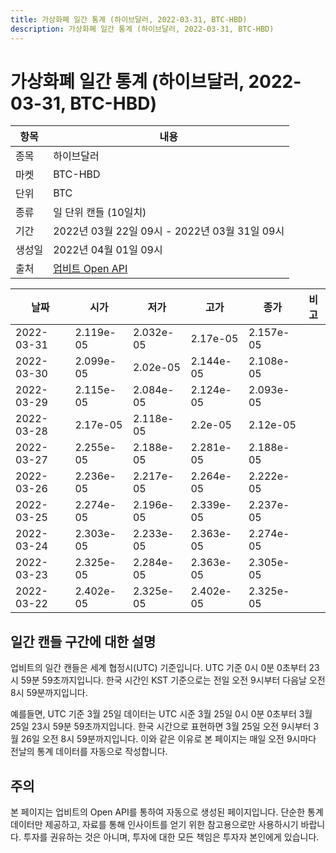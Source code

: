 ```yaml
---
title: 가상화폐 일간 통계 (하이브달러, 2022-03-31, BTC-HBD)
description: 가상화폐 일간 통계 (하이브달러, 2022-03-31, BTC-HBD)
---
```



가상화폐 일간 통계 (하이브달러, 2022-03-31, BTC-HBD)
===

|항목|내용|
|--|--|
|종목|하이브달러|
|마켓|BTC-HBD|
|단위|BTC|
|종류|일 단위 캔들 (10일치)|
|기간|2022년 03월 22일 09시 - 2022년 03월 31일 09시|
|생성일|2022년 04월 01일 09시|
|출처|[업비트 Open API](https://docs.upbit.com)|


|날짜|시가|저가|고가|종가|비고|
|--|--|--|--|--|--|
|2022-03-31|2.119e-05|2.032e-05|2.17e-05|2.157e-05|    |
|2022-03-30|2.099e-05|2.02e-05|2.144e-05|2.108e-05|    |
|2022-03-29|2.115e-05|2.084e-05|2.124e-05|2.093e-05|    |
|2022-03-28|2.17e-05|2.118e-05|2.2e-05|2.12e-05|    |
|2022-03-27|2.255e-05|2.188e-05|2.281e-05|2.188e-05|    |
|2022-03-26|2.236e-05|2.217e-05|2.264e-05|2.222e-05|    |
|2022-03-25|2.274e-05|2.196e-05|2.339e-05|2.237e-05|    |
|2022-03-24|2.303e-05|2.233e-05|2.363e-05|2.274e-05|    |
|2022-03-23|2.325e-05|2.284e-05|2.363e-05|2.305e-05|    |
|2022-03-22|2.402e-05|2.325e-05|2.402e-05|2.325e-05|    |


일간 캔들 구간에 대한 설명
---


업비트의 일간 캔들은 세계 협정시(UTC) 기준입니다. 
UTC 기준 0시 0분 0초부터 23시 59분 59초까지입니다. 
한국 시간인 KST 기준으로는 전일 오전 9시부터 다음날 오전 8시 59분까지입니다. 


예를들면, UTC 기준 3월 25일 데이터는 UTC 시준 3월 25일 0시 0분 0초부터 3월 25일 23시 59분 59초까지입니다. 
한국 시간으로 표현하면 3월 25일 오전 9시부터 3월 26일 오전 8시 59분까지입니다. 
이와 같은 이유로 본 페이지는 매일 오전 9시마다 전날의 통계 데이터를 자동으로 작성합니다. 


주의
---


본 페이지는 업비트의 Open API를 통하여 자동으로 생성된 페이지입니다. 
단순한 통계 데이터만 제공하고, 자료를 통해 인사이트를 얻기 위한 참고용으로만 사용하시기 바랍니다. 
투자를 권유하는 것은 아니며, 투자에 대한 모든 책임은 투자자 본인에게 있습니다. 
